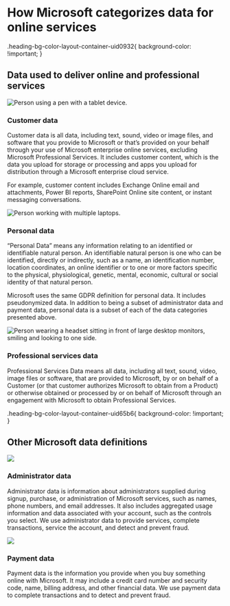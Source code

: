 # How Microsoft categorizes data for online services

.heading-bg-color-layout-container-uid0932{ background-color: !important; }

## Data used to deliver online and professional services

![Person using a pen with a tablet device.](https://cdn-dynmedia-1.microsoft.com/is/image/microsoftcorp/Image_CustomerData_2x_RE4xvOg?resMode=sharp2&op_usm=1.5,0.65,15,0&wid=786&hei=443&qlt=85&fit=constrain) 

### Customer data

  

Customer data is all data, including text, sound, video or image files, and software that you provide to Microsoft or that’s provided on your behalf through your use of Microsoft enterprise online services, excluding Microsoft Professional Services. It includes customer content, which is the data you upload for storage or processing and apps you upload for distribution through a Microsoft enterprise cloud service.

For example, customer content includes Exchange Online email and attachments, Power BI reports, SharePoint Online site content, or instant messaging conversations.

![Person working with multiple laptops.](https://cdn-dynmedia-1.microsoft.com/is/image/microsoftcorp/Image_ServiceGeneratedData_2x_RE4xnP1?resMode=sharp2&op_usm=1.5,0.65,15,0&wid=786&hei=443&qlt=85&fit=constrain) 

### Personal data

“Personal Data” means any information relating to an identified or identifiable natural person. An identifiable natural person is one who can be identified, directly or indirectly, such as a name, an identification number, location coordinates, an online identifier or to one or more factors specific to the physical, physiological, genetic, mental, economic, cultural or social identity of that natural person.

Microsoft uses the same GDPR definition for personal data. It includes pseudonymized data. In addition to being a subset of administrator data and payment data, personal data is a subset of each of the data categories presented above.

![Person wearing a headset sitting in front of large desktop monitors, smiling and looking to one side.](https://cdn-dynmedia-1.microsoft.com/is/image/microsoftcorp/image_RE4xnP4?resMode=sharp2&op_usm=1.5,0.65,15,0&wid=786&hei=443&qlt=85&fit=constrain) 

### Professional services data

Professional Services Data means all data, including all text, sound, video, image files or software, that are provided to Microsoft, by or on behalf of a Customer (or that customer authorizes Microsoft to obtain from a Product) or otherwise obtained or processed by or on behalf of Microsoft through an engagement with Microsoft to obtain Professional Services.

.heading-bg-color-layout-container-uid65b6{ background-color: !important; }

## Other Microsoft data definitions

![](https://cdn-dynmedia-1.microsoft.com/is/image/microsoftcorp/Icon_AdminData_2x_RE4xdnH?resMode=sharp2&op_usm=1.5,0.65,15,0&wid=786&hei=48&qlt=95&fmt=png-alpha&fit=constrain) 

### Administrator data

Administrator data is information about administrators supplied during signup, purchase, or administration of Microsoft services, such as names, phone numbers, and email addresses. It also includes aggregated usage information and data associated with your account, such as the controls you select. We use administrator data to provide services, complete transactions, service the account, and detect and prevent fraud.

![](https://cdn-dynmedia-1.microsoft.com/is/image/microsoftcorp/Icon_PaymentData_2x_RE4xqkD?resMode=sharp2&op_usm=1.5,0.65,15,0&hei=48&qlt=95&fmt=png-alpha&fit=constrain) 

### Payment data

Payment data is the information you provide when you buy something online with Microsoft. It may include a credit card number and security code, name, billing address, and other financial data. We use payment data to complete transactions and to detect and prevent fraud.